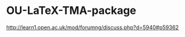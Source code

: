 OU-LaTeX-TMA-package
====================


http://learn1.open.ac.uk/mod/forumng/discuss.php?d=5940#p59362

